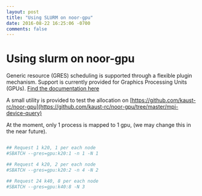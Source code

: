 ```yaml
---
layout: post
title: "Using SLURM on noor-gpu"
date: 2016-08-22 16:25:06 -0700
comments: false
---
```


# Using slurm on noor-gpu
Generic resource (GRES) scheduling is supported through a flexible plugin mechanism. Support is currently provided for Graphics Processing Units (GPUs). [Find the documentation here](http://slurm.schedmd.com/gres.html)


A small utility is provided to test the allocation on [https://github.com/kaust-rc/noor-gpu](https://github.com/kaust-rc/noor-gpu/tree/master/mpi-device-query)


At the moment, only 1 process is mapped to 1 gpu, (we may change this in the near future).

```bash

## Request 1 k20, 1 per each node
#SBATCH --gres=gpu:k20:1 -n 1 -N 1

## Request 4 k20, 2 per each node
#SBATCH --gres=gpu:k20:2 -n 4 -N 2

## Request 24 k40, 8 per each node
#SBATCH --gres=gpu:k40:8 -N 3

```
